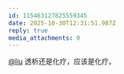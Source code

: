 ```yaml
---
id: 115463127825559345
date: 2025-10-30T12:31:51.987Z
reply: true
media_attachments: 0
---
```


<p><span class="h-card" translate="no"><a href="https://l22.org/@liu" class="u-url mention" rel="nofollow noopener" target="_blank">@<span>liu</span></a></span> 透析还是化疗，应该是化疗。</p>
